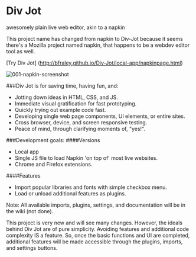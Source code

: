 Div Jot
======

awesomely plain live web editor, akin to a napkin

This project name has changed from napkin to Div-Jot because it
seems there's a Mozilla project named napkin, that happens to be
a webdev editor tool as well.

[Try Div Jot] (http://bfraley.github.io/Div-Jot/local-app/napkinpage.html)

![001-napkin-screenshot](https://cloud.githubusercontent.com/assets/3700154/4605050/fe815290-51c9-11e4-85e0-9cc990819d11.png)

###Div Jot is for saving time, having fun, and:  
* Jotting down ideas in HTML, CSS, and JS.
* Immediate visual gratification for fast prototyping.
* Quickly trying out example code fast.
* Developing single web page components, UI elements, or entire sites.
* Cross browser, device, and screen responsive testing.
* Peace of mind, through clarifying moments of, "yes!".
 
###Development goals:
####Versions
* Local app
* Single JS file to load Napkin 'on top of' most live websites.
* Chrome and Firefox extensions.
 
####Features
* Import popular libraries and fonts with simple checkbox menu.
* Load or unload additional features as plugins.

Note: All available imports, plugins, settings, and documentation will be in the wiki (not done).

This project is very new and will see many changes. However, the ideals behind Div Jot are of pure simplicity. Avoiding features and additional code complexity IS a feature. So, once the basic functions and UI are completed, additional features will be made accessible through the plugins, imports, and settings buttons.
